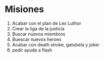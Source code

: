# Misiones

1. Acabar con el plan de Lex Luthor
2. Crear la liga de la justicia
3. Buscar nuevos miembros
4. Buescar nuevos heroes
5. Acabar con death stroke, gatubela y joker
6. pedir ayuda a flash

